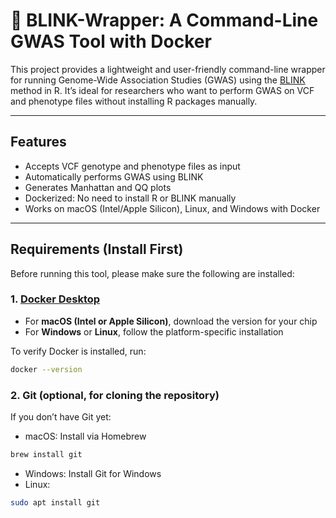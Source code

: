 # 🌾 BLINK-Wrapper: A Command-Line GWAS Tool with Docker

This project provides a lightweight and user-friendly command-line wrapper for running Genome-Wide Association Studies (GWAS) using the [BLINK](https://github.com/YaoZhou89/BLINK) method in R. It’s ideal for researchers who want to perform GWAS on VCF and phenotype files without installing R packages manually.


---

##  Features

- Accepts VCF genotype and phenotype files as input
- Automatically performs GWAS using BLINK
- Generates Manhattan and QQ plots
- Dockerized: No need to install R or BLINK manually
- Works on macOS (Intel/Apple Silicon), Linux, and Windows with Docker

---

## Requirements (Install First)

Before running this tool, please make sure the following are installed:

### 1. [Docker Desktop](https://www.docker.com/products/docker-desktop)
- For **macOS (Intel or Apple Silicon)**, download the version for your chip
- For **Windows** or **Linux**, follow the platform-specific installation

To verify Docker is installed, run:
```bash
docker --version
```

### 2. Git (optional, for cloning the repository)
If you don’t have Git yet:
- macOS: Install via Homebrew
```bash
brew install git
```
- Windows: Install Git for Windows
- Linux:
```bash
sudo apt install git
```

